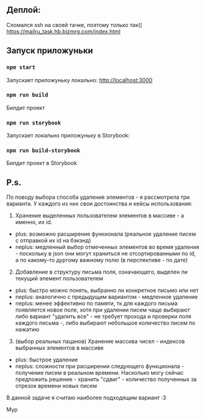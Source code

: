 
## Деплой:
Сломался ssh на своей тачке, поэтому только так((
https://mailru_task.hb.bizmrg.com/index.html

## Запуск приложуньки

### `npm start`

Запускает приложуньку локально:
[http://localhost:3000](http://localhost:3000)

### `npm run build`

Билдит проект

### `npm run storybook`

Запускает локально приложуньку в Storybook:

### `npm run build-storybook`

Билдит проект в Storybook

## P.s.

По поводу выбора способа удаления элементов - я рассмотрела три варианта. У каждого из них свои достоинства и кейсы использования:

1. Хранение выделенных пользователем элементов в массиве - а именно, их id. 
+ plus:    возможно расширение функионала (реальное удаление писем с отправкой их id на бэкэнд)
+ neplus:  медленный выбор отмеченных элементов во время удаления - поскольку в json они могут храниться не отсортированными по id, а по какому-то дургому важному полю (в перспективе - по дате)
2. Добавление в структуру письма поля, означающего, выделен ли текущий элемент пользователем
+ plus:    быстро можно понять, выбранно ли конкретное письмо или нет
+ neplus:  аналогично с предыдущим вариантом - медленное удаление
+ neplus:  менее эффективно по памяти, тк для каждого письма появляется новое поле, хотя при удалении писем чаще выбирают либо вариант "удалить все" - не требует прохода и проверки поля каждого письма -, либо выбирают небольшое количество писем по нажатию
3. (выбор реальных пацанов) Хранение массива чисел - индексов выбранных элементов в массиве
+ plus:    быстрое удаление
+ neplus:  сложности при расширении следующего функционала - получение писем в реальном времени. Насколько могу сейчас предложить решение - хранить "сдвиг" - количество полученных за отрезок времени новых писем

В данной задаче я считаю наиболее подходящим вариант :3

Мур 


